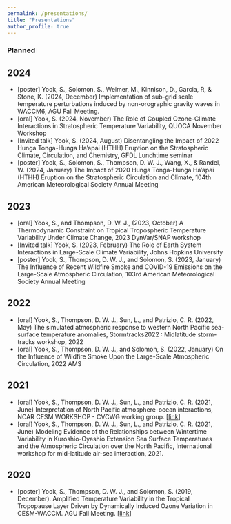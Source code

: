 ```yaml
---
permalink: /presentations/
title: "Presentations"
author_profile: true
---
```

### Planned

## 2024
*	[poster] Yook, S., Solomon, S., Weimer, M., Kinnison, D., Garcia, R, & Stone, K. (2024, December) Implementation of sub-grid scale temperature perturbations induced by non-orographic gravity waves in WACCM6, AGU Fall Meeting.
*	[oral] Yook, S. (2024, November) The Role of Coupled Ozone-Climate Interactions in Stratospheric Temperature Variability, QUOCA November Workshop
* [Invited talk] Yook, S. (2024, August) Disentangling the Impact of 2022 Hunga Tonga-Hunga Ha’apai (HTHH) Eruption on the Stratospheric Climate, Circulation, and Chemistry, GFDL Lunchtime seminar
* [poster] Yook, S., Solomon, S., Thompson, D. W. J., Wang, X., & Randel, W. (2024, January) The Impact of 2020 Hunga Tonga-Hunga Ha’apai (HTHH) Eruption on the Stratospheric Circulation and Climate, 104th American Meteorological Society Annual Meeting

## 2023
* [oral] Yook, S., and Thompson, D. W. J., (2023, October) A Thermodynamic Constraint on Tropical Tropospheric Temperature Variability Under Climate Change, 2023 DynVar/SNAP workshop
* [Invited talk] Yook, S. (2023, February) The Role of Earth System Interactions in Large-Scale Climate Variability, Johns Hopkins University
* [poster] Yook, S., Thompson, D. W. J., and Solomon, S. (2023, January) The Influence of Recent Wildfire Smoke and COVID-19 Emissions on the Large-Scale Atmospheric Circulation, 103rd American Meteorological Society Annual Meeting

## 2022
* [oral] Yook, S., Thompson, D. W. J., Sun, L., and Patrizio, C. R. (2022, May) The simulated atmospheric response to western North Pacific sea-surface temperature anomalies, Stormtracks2022 : Midlatitude storm-tracks workshop, 2022
* [oral] Yook, S., Thompson, D. W. J., and Solomon, S. (2022, January) On the Influence of Wildfire Smoke Upon the Large-Scale Atmospheric Circulation, 2022 AMS

## 2021
* [oral] Yook, S., Thompson, D. W. J., Sun, L., and Patrizio, C. R. (2021, June) Interpretation of North Pacific atmosphere-ocean interactions, NCAR CESM WORKSHOP - CVCWG working group.
\[[link](https://youtu.be/IouT9mxpVgk?list=PLsqhY3nFckOHGJPj40Q62yM_AZ7SFyZhy&t=1605)\]
* [oral] Yook, S., Thompson, D. W. J., Sun, L., and Patrizio, C. R. (2021, June) Modeling Evidence of the Relationships between Wintertime Variability in Kuroshio-Oyashio Extension Sea Surface Temperatures and the Atmospheric Circulation over the North Pacific, International workshop for mid-latitude air-sea interaction, 2021.

## 2020
* [poster] Yook, S., Thompson, D. W. J., and Solomon, S. (2019, December). Amplified Temperature Variability in the Tropical Tropopause Layer Driven by Dynamically Induced Ozone Variation in CESM-WACCM. AGU Fall Meeting.
\[[link](https://ui.adsabs.harvard.edu/abs/2019AGUFM.A53P2979Y/abstract)\]
